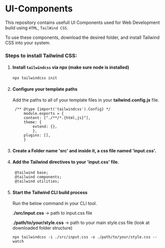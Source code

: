 # UI-Components

This repository contains usefull UI Components used for Web Development build using `HTML`, `TailWind CSS`.

To use these components, download the desired folder, and install Tailwind CSS into your system.

### Steps to install Tailwind CSS: 

1. #### Install `tailwindcss` via npx (make sure **node** is installed)

    ```
    npx tailwindcss init
    ```

1. #### Configure your template paths
   
    Add the paths to all of your template files in your **tailwind.config.js** file.

        /** @type {import('tailwindcss').Config} */
            module.exports = {
            content: ["./**/*.{html,js}"],
            theme: {
                extend: {},
                },
            plugins: [],
            }
        
1. #### Create a Folder name **'src'** and inside it, a css file named **'input.css'**.

1. #### Add the Tailwind directives to your **'input.css'** file.

        @tailwind base;
        @tailwind components;
        @tailwind utilities;

1. #### Start the Tailwind CLI build process

    Run the below command in your CLI tool.

    **./src/input.css** -> path to input.css file

    **./path/to/your/style.css** -> path to your main style.css file (look at downloaded folder structure)

    ```
    npx tailwindcss -i ./src/input.css -o ./path/to/your/style.css --watch
    ```